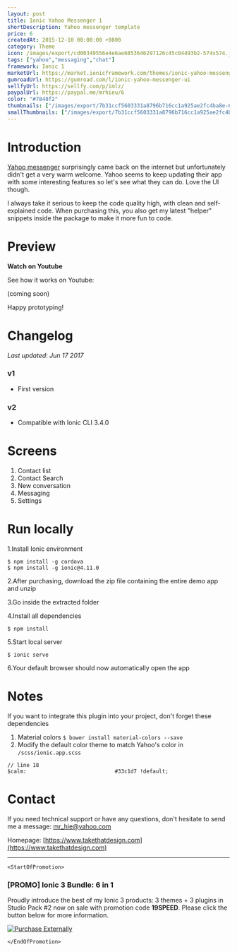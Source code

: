 ```yaml
---
layout: post
title: Ionic Yahoo Messenger 1
shortDescription: Yahoo messenger template 
price: 6
createdAt: 2015-12-10 00:00:00 +0800
category: Theme
icon: /images/export/cd00349556e4e6ae6853646297126c45c04493b2-574x574.jpg
tags: ["yahoo","messaging","chat"]
framework: Ionic 1
marketUrl: https://market.ionicframework.com/themes/ionic-yahoo-messenger-ui
gumroadUrl: https://gumroad.com/l/ionic-yahoo-messenger-ui
sellfyUrl: https://sellfy.com/p/imlz/
paypalUrl: https://paypal.me/mrhieu/6
color: "#7848f2"
thumbnails: ["/images/export/7b31ccf5603331a8796b716cc1a925ae2fc4ba8e-640x1136.jpg","/images/export/87001fefef1687394f58ada2c14a755e36ef27f5-640x1136.jpg","/images/export/13d85dd0953e70b2531f9c3ea890dae31ce56dc1-640x1136.jpg","/images/export/0de632ff5cbcb27377a0553aa04a69289cbe3168-640x1136.jpg"]
smallThumbnails: ["/images/export/7b31ccf5603331a8796b716cc1a925ae2fc4ba8e-640x1136.jpg","/images/export/87001fefef1687394f58ada2c14a755e36ef27f5-640x1136.jpg","/images/export/13d85dd0953e70b2531f9c3ea890dae31ce56dc1-640x1136.jpg"]
---
```


# Introduction

[Yahoo messenger](https://itunes.apple.com/us/app/yahoo-messenger-chat-share/id1054013981?mt=8) surprisingly came back on the internet but unfortunately didn't get a very warm welcome. Yahoo seems to keep updating their app with some interesting features so let's see what they can do. Love the UI though. 

I always take it serious to keep the code quality high, with clean and self-explained code. When purchasing this, you also get my latest "helper" snippets inside the package to make it more fun to code.

# Preview




**Watch on Youtube**

See how it works on Youtube: 

(coming soon)


Happy prototyping!


# Changelog

*Last updated: Jun 17 2017*

### v1

* First version

### v2

* Compatible with Ionic CLI 3.4.0

# Screens

1. Contact list
2. Contact Search
3.  New conversation
4. Messaging
5. Settings


# Run locally
1.Install Ionic environment

```
$ npm install -g cordova
$ npm install -g ionic@4.11.0
```

2.After purchasing, download the zip file containing the entire demo app and unzip

3.Go inside the extracted folder

4.Install all dependencies

```
$ npm install
```

5.Start local server
```
$ ionic serve
```

6.Your default browser should now automatically open the app


# Notes

If you want to integrate this plugin into your project, don't forget these dependencies

1. Material colors `$ bower install material-colors --save`
2. Modify the default color theme to match Yahoo's color in `/scss/ionic.app.scss`

```
// line 18
$calm:                            #33c1d7 !default;
```



# Contact
If you need technical support or have any questions, don't hesitate to send me a message: [mr_hie@yahoo.com](mailto:mr_hie@yahoo.com)

Homepage: [https://www.takethatdesign.com](https://www.takethatdesign.com)


------------------

`<StartOfPromotion>`
### [PROMO] Ionic 3 Bundle: 6 in 1
Proudly introduce the best of my Ionic 3 products: 3 themes + 3 plugins in Studio Pack #2  now on sale with promotion code **19SPEED**. Please click the button below for more information.

[![Purchase Externally](http://bit.ly/2E4p4z3)](https://gum.co/ionic3-ui-bundle)

`</EndOfPromotion>`